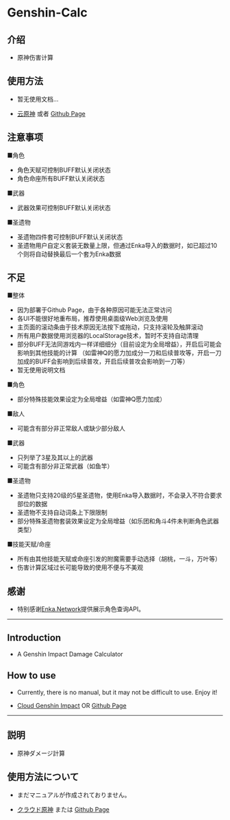 # Genshin-Calc

## 介绍

+ 原神伤害计算

## 使用方法

+ 暂无使用文档...

+ <a href="https://genshin-calc.sirokuma.cc/" target="_blank">云原神</a> 或者 <a href="https://kurarion.github.io/Genshin-Calc/" target="_blank">Github Page</a> 

## 注意事项
■角色 

+ 角色天赋可控制BUFF默认关闭状态
+ 角色命座所有BUFF默认关闭状态

■武器
+ 武器效果可控制BUFF默认关闭状态

■圣遗物
+ 圣遗物四件套可控制BUFF默认关闭状态
+ 圣遗物用户自定义套装无数量上限，但通过Enka导入的数据时，如已超过10个则将自动替换最后一个套为Enka数据


## 不足
■整体

+ 因为部署于Github Page，由于各种原因可能无法正常访问
+ 各UI不能很好地重布局，推荐使用桌面级Web浏览及使用
+ 主页面的滚动条由于技术原因无法按下或拖动，只支持滚轮及触屏滚动
+ 所有用户数据使用浏览器的LocalStorage技术，暂时不支持自动清理
+ 部分BUFF无法同游戏内一样详细细分（目前设定为全局增益），开启后可能会影响到其他技能的计算
（如雷神Q的愿力加成分一刀和后续普攻等，开启一刀加成的BUFF会影响到后续普攻，开启后续普攻会影响到一刀等）
+ 暂无使用说明文档

■角色
+ 部分特殊技能效果设定为全局增益（如雷神Q愿力加成）

■敌人
+ 可能含有部分非正常敌人或缺少部分敌人

■武器
+ 只列举了3星及其以上的武器
+ 可能含有部分非正常武器（如鱼竿）

■圣遗物
+ 圣遗物只支持20级的5星圣遗物，使用Enka导入数据时，不会录入不符合要求部位的数据
+ 圣遗物不支持自动词条上下限限制
+ 部分特殊圣遗物套装效果设定为全局增益（如乐团和角斗4件未判断角色武器类型）

■技能天赋/命座
+ 所有由其他技能天赋或命座引发的附魔需要手动选择（胡桃，一斗，万叶等）
+ 伤害计算区域过长可能导致的使用不便与不美观

## 感谢
+ 特别感谢<a href="https://github.com/EnkaNetwork/API-docs/" target="_blank">Enka.Network</a>提供展示角色查询API。
---

## Introduction

+ A Genshin Impact Damage Calculator

## How to use

+ Currently, there is no manual, but it may not be difficult to use. Enjoy it!

+ <a href="https://genshin-calc.sirokuma.cc/" target="_blank">Cloud Genshin Impact</a> OR <a href="https://kurarion.github.io/Genshin-Calc/" target="_blank">Github Page</a>

---

## 説明

+ 原神ダメージ計算

## 使用方法について

+ まだマニュアルが作成されておりません。

+ <a href="https://genshin-calc.sirokuma.cc/" target="_blank">クラウド原神</a> または <a href="https://kurarion.github.io/Genshin-Calc/" target="_blank">Github Page</a>
